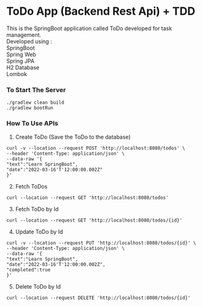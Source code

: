 # ToDo App (Backend Rest Api) + TDD
This is the SpringBoot application called ToDo developed for task management. \
Developed using : \
SpringBoot \
Spring Web \
Spring JPA \
H2 Database \
Lombok 

### To Start The Server
```shell
./gradlew clean build
./gradlew bootRun
```

### How To Use APIs
1. Create ToDo (Save the ToDo to the database)
```shell
curl -v --location --request POST 'http://localhost:8080/todos' \
--header 'Content-Type: application/json' \
--data-raw '{
"text":"Learn SpringBoot",
"date":"2022-03-16'T'12:00:00.002Z"
}'
```

2. Fetch ToDos
```shell
curl --location --request GET 'http://localhost:8080/todos'
```

3. Fetch ToDo by Id
```shell
curl --location --request GET 'http://localhost:8080/todos/{id}'
```

4. Update ToDo by Id
```shell
curl -v --location --request PUT 'http://localhost:8080/todos/{id}' \
--header 'Content-Type: application/json' \
--data-raw '{
"text":"Learn SpringBoot",
"date":"2022-03-16'T'12:00:00.002Z",
"completed":true
}'
```

5. Delete ToDo by Id
```shell
curl --location --request DELETE 'http://localhost:8080/todos/{id}'
```
